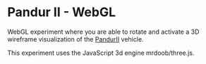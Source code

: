# Pandur II - WebGL

WebGL experiment where you are able to rotate and activate a 3D wireframe visualization of the [PandurII](https://en.wikipedia.org/wiki/Pandur_II) vehicle.

This experiment uses the JavaScript 3d engine mrdoob/three.js.

